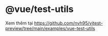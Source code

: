 # @vue/test-utils

Xem thêm tại <https://github.com/nvh95/vitest-preview/tree/main/examples/vue-test-utils>
